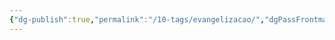 ```yaml
---
{"dg-publish":true,"permalink":"/10-tags/evangelizacao/","dgPassFrontmatter":true,"noteIcon":"child","created":"2025-10-18T20:33:13.287+01:00","updated":"2025-10-18T20:33:17.846+01:00"}
---
```


